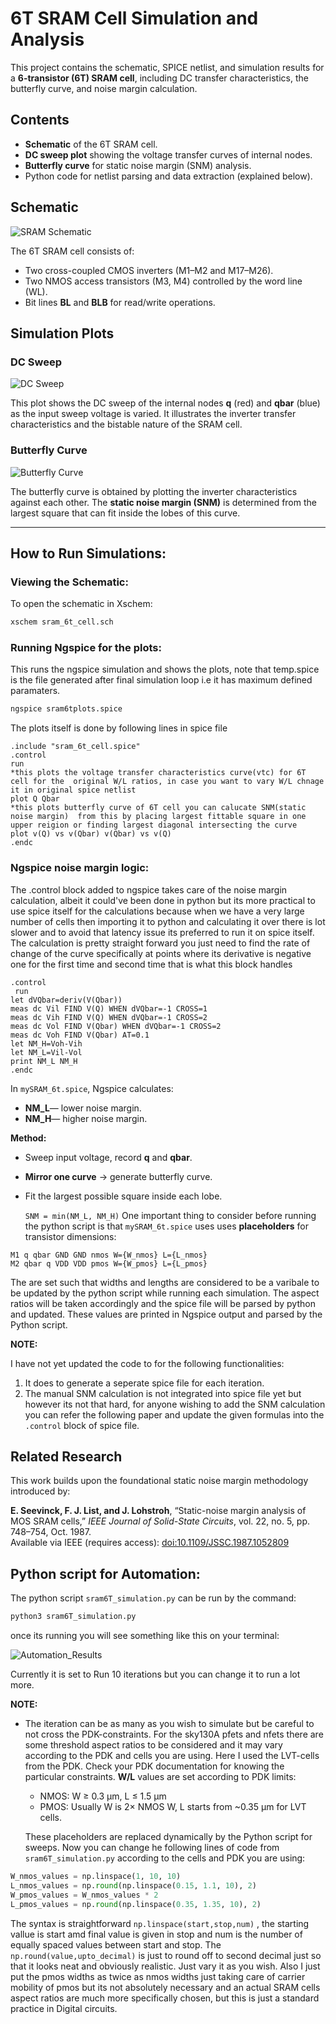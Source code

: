# 6T SRAM Cell Simulation and Analysis

This project contains the schematic, SPICE netlist, and simulation results for a **6-transistor (6T) SRAM cell**, including DC transfer characteristics, the butterfly curve, and noise margin calculation.

## Contents

- **Schematic** of the 6T SRAM cell.
- **DC sweep plot** showing the voltage transfer curves of internal nodes.
- **Butterfly curve** for static noise margin (SNM) analysis.
- Python code for netlist parsing and data extraction (explained below).

## Schematic

![SRAM Schematic](docs/images/sram_6t_dc_analysis.png)

The 6T SRAM cell consists of:
- Two cross-coupled CMOS inverters (M1–M2 and M17–M26).
- Two NMOS access transistors (M3, M4) controlled by the word line (WL).
- Bit lines **BL** and **BLB** for read/write operations.

## Simulation Plots

### DC Sweep
![DC Sweep](docs/images/dc_analysis_sram.png)

This plot shows the DC sweep of the internal nodes **q** (red) and **qbar** (blue) as the input sweep voltage is varied. It illustrates the inverter transfer characteristics and the bistable nature of the SRAM cell.

### Butterfly Curve
![Butterfly Curve](docs/images/butterfly_curve_sram.png)

The butterfly curve is obtained by plotting the inverter characteristics against each other. The **static noise margin (SNM)** is determined from the largest square that can fit inside the lobes of this curve.

---

## How to Run Simulations:

### Viewing the Schematic:
To open the schematic in Xschem:
```bash
xschem sram_6t_cell.sch
```
### Running Ngspice for the plots:
This runs the ngspice simulation and shows the plots, note that temp.spice is the file generated after final simulation loop i.e it has maximum defined paramaters. 
```bash
ngspice sram6tplots.spice
```
The plots itself is done by following lines in spice file
```spice
.include "sram_6t_cell.spice"
.control
run
*this plots the voltage transfer characteristics curve(vtc) for 6T cell for the  original W/L ratios, in case you want to vary W/L chnage it in original spice netlist
plot Q Qbar 
*this plots butterfly curve of 6T cell you can calucate SNM(static noise margin)  from this by placing largest fittable square in one upper reigion or finding largest diagonal intersecting the curve
plot v(Q) vs v(Qbar) v(Qbar) vs v(Q) 
.endc
```
### Ngspice noise margin logic:
The .control block added to ngspice takes care of the noise margin calculation, albeit it could've been done in python but its more practical to use spice itself for the calculations because when we have a very large number of cells then importing it to python and calculating it over there is lot slower and to avoid that latency issue its preferred to run it on spice itself.
The calculation is pretty straight forward you just need to find the rate of change of the curve specifically at points where its derivative is negative one for the first time and second time that is what this block handles
```spice
.control
 run
let dVQbar=deriv(V(Qbar))
meas dc Vil FIND V(Q) WHEN dVQbar=-1 CROSS=1
meas dc Vih FIND V(Q) WHEN dVQbar=-1 CROSS=2
meas dc Vol FIND V(Qbar) WHEN dVQbar=-1 CROSS=2
meas dc Voh FIND V(Qbar) AT=0.1
let NM_H=Voh-Vih
let NM_L=Vil-Vol
print NM_L NM_H
.endc
```
In ```mySRAM_6t.spice```, Ngspice calculates:

- **NM_L**— lower noise margin.
- **NM_H**— higher noise margin.

**Method:**
  - Sweep input voltage, record **q** and **qbar**.
  - **Mirror one curve** → generate butterfly curve.
  - Fit the largest possible square inside each lobe.

     ```SNM = min(NM_L, NM_H)```
One important thing to consider before running the python script is that ```mySRAM_6t.spice``` uses  uses **placeholders** for transistor dimensions:
```spice
M1 q qbar GND GND nmos W={W_nmos} L={L_nmos}
M2 qbar q VDD VDD pmos W={W_pmos} L={L_pmos}
```
The are set such that widths and lengths are considered to be a varibale to be updated by the python script while running each simulation. The aspect ratios will be taken accordingly and the spice file will be parsed by python and updated. These values are printed in Ngspice output and parsed by the Python script.

**NOTE:**

I have not yet updated the code to for the following functionalities:
1. It does to generate a seperate spice file for each iteration.
2. The manual SNM calculation is not integrated into spice file yet but however its not that hard, for anyone wishing to add the SNM calculation you can refer the following paper and update the given formulas into the ```.control``` block of spice file.
##  Related Research

This work builds upon the foundational static noise margin methodology introduced by:

**E. Seevinck, F. J. List, and J. Lohstroh**, “Static-noise margin analysis of MOS SRAM cells,” *IEEE Journal of Solid-State Circuits*, vol. 22, no. 5, pp. 748–754, Oct. 1987.  
Available via IEEE (requires access): [doi:10.1109/JSSC.1987.1052809](https://doi.org/10.1109/JSSC.1987.1052809)

## Python script for Automation:
The python script ```sram6T_simulation.py``` can be run by the command:
```python
python3 sram6T_simulation.py
```
once its running you will see something like this on your terminal:

![Automation_Results](docs/images/python_automation.png)

Currently it is set to Run 10 iterations but you can change it to run a lot more.

**NOTE:**
- The iteration can be as many as you wish to simulate but be careful to not cross the PDK-constraints. For the sky130A pfets and nfets there are some threshold aspect ratios to be considered and it may vary according to the PDK and cells you are using. Here I used the LVT-cells from the PDK. Check your PDK documentation for knowing the particular constraints.
  **W/L** values are set according to PDK limits:

  - NMOS: W ≥ 0.3 µm, L ≤ 1.5 µm
  - PMOS: Usually W is 2× NMOS W, L starts from ~0.35 µm for LVT cells.

  These placeholders are replaced dynamically by the Python script for sweeps.
Now you can change he following lines of code from ```sram6T_simulation.py``` according to the cells and PDK you are using:
```python
W_nmos_values = np.linspace(1, 10, 10)
L_nmos_values = np.round(np.linspace(0.15, 1.1, 10), 2)
W_pmos_values = W_nmos_values * 2
L_pmos_values = np.round(np.linspace(0.35, 1.35, 10), 2)
```
The syntax is straightforward ```np.linspace(start,stop,num)``` , the starting vallue is start amd final value is given in stop and num is the number of equally spaced values between start and stop. The ```np.round(value,upto_decimal)``` is just to round off to second decimal just so that it looks neat and obviously realistic. Just vary it as you wish. Also I just put the pmos widths as twice as nmos widths just taking care of carrier mobility of pmos but its not absolutely necessary and an actual SRAM cells aspect ratios are much more specifically chosen, but this is just a standard practice in Digital circuits.






